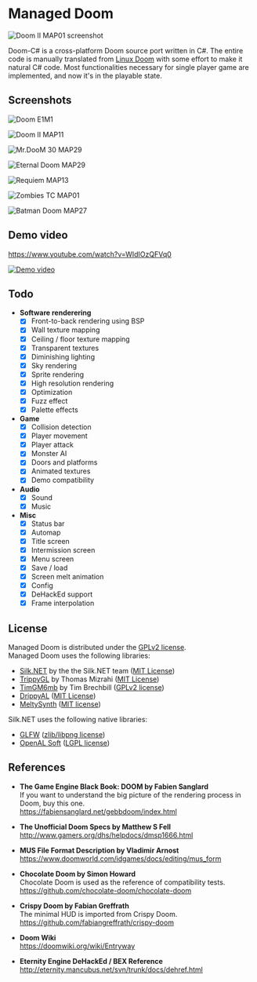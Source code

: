 # Managed Doom

![Doom II MAP01 screenshot](screenshots/doom2-map01.png)

Doom-C# is a cross-platform Doom source port written in C#. The entire code is manually translated from [Linux Doom](https://github.com/id-Software/DOOM) with some effort to make it natural C# code. Most functionalities necessary for single player game are implemented, and now it's in the playable state.

## Screenshots

![Doom E1M1](screenshots/doom-e1m1.png)

![Doom II MAP11](screenshots/doom2-map11.png)

![Mr.DooM 30 MAP29](screenshots/mrdoom30-map29.png)

![Eternal Doom MAP29](screenshots/eternal-map29.png)

![Requiem MAP13](screenshots/requiem-map13.png)

![Zombies TC MAP01](screenshots/zombies-map01.png)

![Batman Doom MAP27](screenshots/batman-map27.png)

## Demo video

https://www.youtube.com/watch?v=WIdIOzQFVq0  

[![Demo video](https://img.youtube.com/vi/WIdIOzQFVq0/0.jpg)](https://www.youtube.com/watch?v=WIdIOzQFVq0)

## Todo

* __Software renderering__  
    - [x] Front-to-back rendering using BSP
    - [x] Wall texture mapping
    - [x] Ceiling / floor texture mapping
    - [x] Transparent textures
    - [x] Diminishing lighting
    - [x] Sky rendering
    - [x] Sprite rendering
    - [x] High resolution rendering
    - [x] Optimization
    - [x] Fuzz effect
    - [x] Palette effects

* __Game__
    - [x] Collision detection
    - [x] Player movement
    - [x] Player attack
    - [x] Monster AI
    - [x] Doors and platforms
    - [x] Animated textures
    - [x] Demo compatibility

* __Audio__
    - [x] Sound
    - [x] Music

* __Misc__
    - [x] Status bar
    - [x] Automap
    - [x] Title screen
    - [x] Intermission screen
    - [x] Menu screen
    - [x] Save / load
    - [x] Screen melt animation
    - [x] Config
    - [x] DeHackEd support
    - [x] Frame interpolation

## License

Managed Doom is distributed under the [GPLv2 license](licenses/LICENSE_ManagedDoom.txt).  
Managed Doom uses the following libraries:

* [Silk.NET](https://github.com/dotnet/Silk.NET) by the the Silk.NET team ([MIT License](licenses/LICENSE_SilkNET.txt))
* [TrippyGL](https://github.com/SilkCommunity/TrippyGL) by Thomas Mizrahi ([MIT License](licenses/LICENSE_TrippyGL.txt))
* [TimGM6mb](https://musescore.org/en/handbook/soundfonts-and-sfz-files#gm_soundfonts) by Tim Brechbill ([GPLv2 license](licenses/LICENSE_TimGM6mb.txt))
* [DrippyAL](https://github.com/sinshu/DrippyAL) ([MIT License](licenses/LICENSE_DrippyAL.txt))
* [MeltySynth](https://github.com/sinshu/meltysynth/) ([MIT license](licenses/LICENSE_MeltySynth.txt))

Silk.NET uses the following native libraries:

* [GLFW](https://www.glfw.org/) ([zlib/libpng license](licenses/LICENSE_GLFW.txt))
* [OpenAL Soft](https://openal-soft.org/) ([LGPL license](licenses/LICENSE_OpenALSoft.txt))

## References

* __The Game Engine Black Book: DOOM by Fabien Sanglard__  
If you want to understand the big picture of the rendering process in Doom, buy this one.  
https://fabiensanglard.net/gebbdoom/index.html

* __The Unofficial Doom Specs by Matthew S Fell__  
http://www.gamers.org/dhs/helpdocs/dmsp1666.html

* __MUS File Format Description by Vladimir Arnost__  
https://www.doomworld.com/idgames/docs/editing/mus_form

* __Chocolate Doom by Simon Howard__  
Chocolate Doom is used as the reference of  compatibility tests.  
https://github.com/chocolate-doom/chocolate-doom

* __Crispy Doom by Fabian Greffrath__  
The minimal HUD is imported from Crispy Doom.  
https://github.com/fabiangreffrath/crispy-doom

* __Doom Wiki__  
https://doomwiki.org/wiki/Entryway

* __Eternity Engine DeHackEd / BEX Reference__  
http://eternity.mancubus.net/svn/trunk/docs/dehref.html
